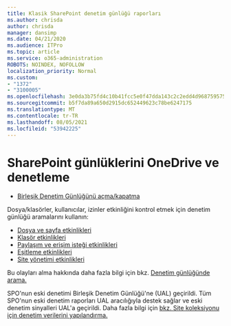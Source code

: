 ```yaml
---
title: Klasik SharePoint denetim günlüğü raporları
ms.author: chrisda
author: chrisda
manager: dansimp
ms.date: 04/21/2020
ms.audience: ITPro
ms.topic: article
ms.service: o365-administration
ROBOTS: NOINDEX, NOFOLLOW
localization_priority: Normal
ms.custom:
- "1372"
- "3100005"
ms.openlocfilehash: 3e0da3b75fd4c10b41fcc5e0f47dda143c2c2edd4d9687595759c1fa2b4804eb
ms.sourcegitcommit: b5f7da89a650d2915dc652449623c78be6247175
ms.translationtype: MT
ms.contentlocale: tr-TR
ms.lasthandoff: 08/05/2021
ms.locfileid: "53942225"
---
```

# <a name="sharepoint-and-onedrive-audit-logs"></a>SharePoint günlüklerini OneDrive ve denetleme

* [Birleşik Denetim Günlüğünü açma/kapatma](https://docs.microsoft.com/microsoft-365/compliance/turn-audit-log-search-on-or-off) 

Dosya/klasörler, kullanıcılar, izinler etkinliğini kontrol etmek için denetim günlüğü aramalarını kullanın:

* [Dosya ve sayfa etkinlikleri](https://docs.microsoft.com/microsoft-365/compliance/search-the-audit-log-in-security-and-compliance)
* [Klasör etkinlikleri](https://docs.microsoft.com/microsoft-365/compliance/search-the-audit-log-in-security-and-compliance#folder-activities)
* [Paylaşım ve erişim isteği etkinlikleri](https://docs.microsoft.com/microsoft-365/compliance/search-the-audit-log-in-security-and-compliance#sharing-and-access-request-activities)
* [Eşitleme etkinlikleri](https://docs.microsoft.com/microsoft-365/compliance/search-the-audit-log-in-security-and-compliance#synchronization-activities)
* [Site yönetimi etkinlikleri](https://docs.microsoft.com/microsoft-365/compliance/search-the-audit-log-in-security-and-compliance#site-administration-activities)

Bu olayları alma hakkında daha fazla bilgi için bkz. [Denetim günlüğünde arama.](https://docs.microsoft.com/microsoft-365/compliance/search-the-audit-log-in-security-and-compliance#search-the-audit-log)

SPO'nun eski denetimi Birleşik Denetim Günlüğü'ne (UAL) geçirildi. Tüm SPO'nun eski denetim raporları UAL aracılığıyla destek sağlar ve eski denetim sinyalleri UAL'a geçirildi. Daha fazla bilgi için [bkz. Site koleksiyonu için denetim verilerini yapılandırma.](https://support.office.com/article/Configure-audit-settings-for-a-site-collection-A9920C97-38C0-44F2-8BCB-4CF1E2AE22D2)
